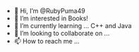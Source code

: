 - 👋 Hi, I’m @RubyPuma49
- 👀 I’m interested in Books!
- 🌱 I’m currently learning ... C++ and Java
- 💞️ I’m looking to collaborate on ...
- 📫 How to reach me ...

<!---
RubyPuma49/RubyPuma49 is a ✨ special ✨ repository because its `README.md` (this file) appears on your GitHub profile.
You can click the Preview link to take a look at your changes.
--->

